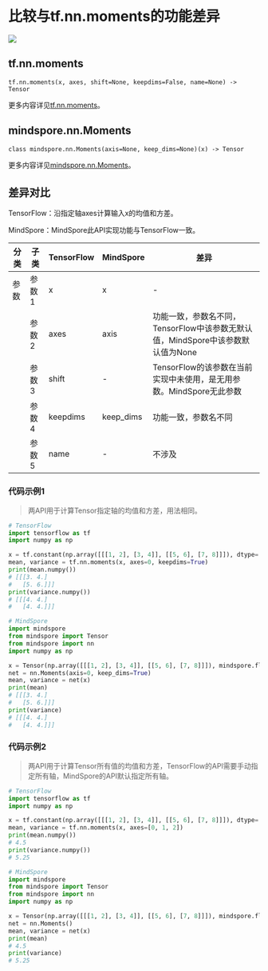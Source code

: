 # 比较与tf.nn.moments的功能差异

<a href="https://gitee.com/mindspore/docs/blob/master/docs/mindspore/source_zh_cn/note/api_mapping/tensorflow_diff/Moments.md" target="_blank"><img src="https://mindspore-website.obs.cn-north-4.myhuaweicloud.com/website-images/master/resource/_static/logo_source.png"></a>

## tf.nn.moments

```text
tf.nn.moments(x, axes, shift=None, keepdims=False, name=None) -> Tensor
```

更多内容详见[tf.nn.moments](https://tensorflow.google.cn/versions/r2.6/api_docs/python/tf/nn/moments)。

## mindspore.nn.Moments

```text
class mindspore.nn.Moments(axis=None, keep_dims=None)(x) -> Tensor
```

更多内容详见[mindspore.nn.Moments](https://www.mindspore.cn/docs/zh-CN/master/api_python/nn/mindspore.nn.Moments.html)。

## 差异对比

TensorFlow：沿指定轴axes计算输入x的均值和方差。

MindSpore：MindSpore此API实现功能与TensorFlow一致。

| 分类 | 子类  | TensorFlow | MindSpore | 差异                                            |
| --- |-----|------------|-----------|-----------------------------------------------|
|参数 | 参数1 | x          | x         | -                                             |
| | 参数2 | axes        | axis      | 功能一致，参数名不同，TensorFlow中该参数无默认值，MindSpore中该参数默认值为None |
| | 参数3 |   shift            | -         | TensorFlow的该参数在当前实现中未使用，是无用参数。MindSpore无此参数 |
| | 参数4 | keepdims      | keep_dims | 功能一致，参数名不同                                   |
| | 参数5 |   name            | -         | 不涉及 |

### 代码示例1

> 两API用于计算Tensor指定轴的均值和方差，用法相同。

```python
# TensorFlow
import tensorflow as tf
import numpy as np

x = tf.constant(np.array([[[1, 2], [3, 4]], [[5, 6], [7, 8]]]), dtype='float32')
mean, variance = tf.nn.moments(x, axes=0, keepdims=True)
print(mean.numpy())
# [[[3. 4.]
#   [5. 6.]]]
print(variance.numpy())
# [[[4. 4.]
#   [4. 4.]]]

# MindSpore
import mindspore
from mindspore import Tensor
from mindspore import nn
import numpy as np

x = Tensor(np.array([[[1, 2], [3, 4]], [[5, 6], [7, 8]]]), mindspore.float32)
net = nn.Moments(axis=0, keep_dims=True)
mean, variance = net(x)
print(mean)
# [[[3. 4.]
#   [5. 6.]]]
print(variance)
# [[[4. 4.]
#   [4. 4.]]]
```

### 代码示例2

> 两API用于计算Tensor所有值的均值和方差，TensorFlow的API需要手动指定所有轴，MindSpore的API默认指定所有轴。

```python
# TensorFlow
import tensorflow as tf
import numpy as np

x = tf.constant(np.array([[[1, 2], [3, 4]], [[5, 6], [7, 8]]]), dtype='float32')
mean, variance = tf.nn.moments(x, axes=[0, 1, 2])
print(mean.numpy())
# 4.5
print(variance.numpy())
# 5.25

# MindSpore
import mindspore
from mindspore import Tensor
from mindspore import nn
import numpy as np

x = Tensor(np.array([[[1, 2], [3, 4]], [[5, 6], [7, 8]]]), mindspore.float32)
net = nn.Moments()
mean, variance = net(x)
print(mean)
# 4.5
print(variance)
# 5.25
```

